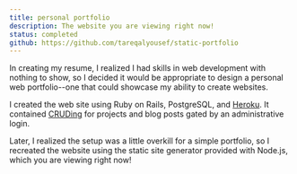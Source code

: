 ```yaml
---
title: personal portfolio
description: The website you are viewing right now!
status: completed
github: https://github.com/tareqalyousef/static-portfolio
---
```


In creating my resume, I realized I had skills in web development with nothing to show, so I decided it would be appropriate to design a personal web portfolio--one that could showcase my ability to create websites.

I created the web site using Ruby on Rails, PostgreSQL, and [Heroku](https://www.heroku.com). It contained [CRUDing](https://en.wikipedia.org/wiki/Create,_read,_update_and_delete) for projects and blog posts gated by an administrative login.

Later, I realized the setup was a little overkill for a simple portfolio, so I recreated the website using the static site generator provided with Node.js, which you are viewing right now!